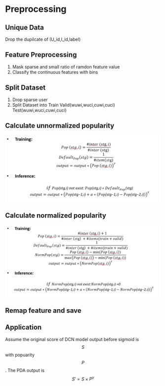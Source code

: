 # Preprocessing

## Unique Data
Drop the dupilcate of (U_id,I_id,label)

## Feature Preprocessing
1.  Mask sparse and small ratio of ramdon feature value
2.  Classify the continuous features with bins

## Split Dataset
1.  Drop sparse user
2.  Split Dataset into Train Valid(wuwi,wuci,cuwi,cuci) Test(wuwi,wuci,cuwi,cuci)

## Calculate unnormalized popularity
 ![Image text](https://github.com/zxy91693/Huawei-2023-Data-Project/blob/main/images/Unnormalized_popularity.PNG)

## Calculate normalized popularity
 ![Image text](https://github.com/zxy91693/Huawei-2023-Data-Project/blob/main/images/Normalized_popularity.PNG)

## Remap feature and save

## Application
Assume the original score of DCN model output before sigmoid is $$S$$ with popuarity $$P$$. The PDA output is $$S' = S \times P^{\gamma}$$
